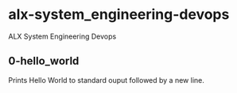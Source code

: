 # alx-system_engineering-devops
ALX System Engineering Devops
## 0-hello_world 
Prints Hello World to standard ouput followed by a new line.
